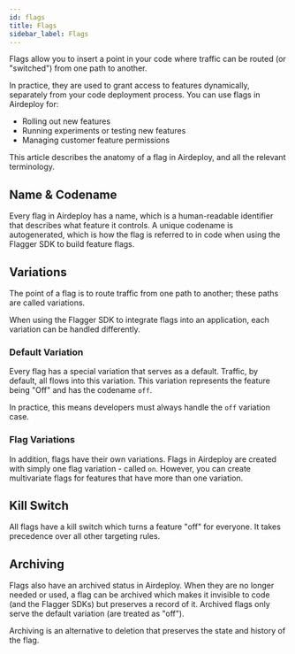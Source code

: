 ```yaml
---
id: flags
title: Flags
sidebar_label: Flags
---
```


Flags allow you to insert a point in your code where traffic can be routed (or "switched") from one path to another.

In practice, they are used to grant access to features dynamically, separately from your code deployment process. You can use flags in Airdeploy for:

- Rolling out new features
- Running experiments or testing new features
- Managing customer feature permissions

This article describes the anatomy of a flag in Airdeploy, and all the relevant terminology.

## Name & Codename

Every flag in Airdeploy has a name, which is a human-readable identifier that describes what feature it controls. A unique codename is autogenerated, which is how the flag is referred to in code when using the Flagger SDK to build feature flags.

## Variations

The point of a flag is to route traffic from one path to another; these paths are called variations.

When using the Flagger SDK to integrate flags into an application, each variation can be handled differently.

### Default Variation

Every flag has a special variation that serves as a default. Traffic, by default, all flows into this variation. This variation represents the feature being "Off" and has the codename `off`.

In practice, this means developers must always handle the `off` variation case.

### Flag Variations

In addition, flags have their own variations. Flags in Airdeploy are created with simply one flag variation - called `on`. However, you can create multivariate flags for features that have more than one variation.

## Kill Switch

All flags have a kill switch which turns a feature "off" for everyone. It takes precedence over all other targeting rules.

## Archiving

Flags also have an archived status in Airdeploy. When they are no longer needed or used, a flag can be archived which makes it invisible to code (and the Flagger SDKs) but preserves a record of it. Archived flags only serve the default variation (are treated as "off").

Archiving is an alternative to deletion that preserves the state and history of the flag.

